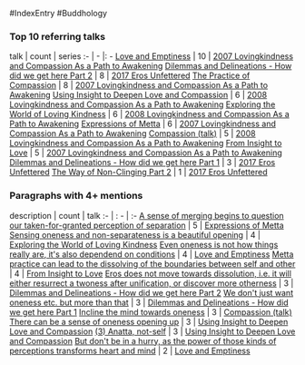 #IndexEntry #Buddhology

### Top 10 referring talks
talk | count | series
:- | - |: -
<a data-href="Love and Emptiness" href="Love+and+Emptiness" class="internal-link">Love and Emptiness</a> | 10 | <a data-href="2007 Lovingkindness and Compassion As a Path to Awakening" href="2007+Lovingkindness+and+Compassion+As+a+Path+to+Awakening" class="internal-link">2007 Lovingkindness and Compassion As a Path to Awakening</a>
<a data-href="Dilemmas and Delineations - How did we get here Part 2" href="Dilemmas+and+Delineations+-+How+did+we+get+here+Part+2" class="internal-link">Dilemmas and Delineations - How did we get here Part 2</a> | 8 | <a data-href="2017 Eros Unfettered" href="2017+Eros+Unfettered" class="internal-link">2017 Eros Unfettered</a>
<a data-href="The Practice of Compassion" href="The+Practice+of+Compassion" class="internal-link">The Practice of Compassion</a> | 8 | <a data-href="2007 Lovingkindness and Compassion As a Path to Awakening" href="2007+Lovingkindness+and+Compassion+As+a+Path+to+Awakening" class="internal-link">2007 Lovingkindness and Compassion As a Path to Awakening</a>
<a data-href="Using Insight to Deepen Love and Compassion" href="Using+Insight+to+Deepen+Love+and+Compassion" class="internal-link">Using Insight to Deepen Love and Compassion</a> | 6 | <a data-href="2008 Lovingkindness and Compassion As a Path to Awakening" href="2008+Lovingkindness+and+Compassion+As+a+Path+to+Awakening" class="internal-link">2008 Lovingkindness and Compassion As a Path to Awakening</a>
<a data-href="Exploring the World of Loving Kindness" href="Exploring+the+World+of+Loving+Kindness" class="internal-link">Exploring the World of Loving Kindness</a> | 6 | <a data-href="2008 Lovingkindness and Compassion As a Path to Awakening" href="2008+Lovingkindness+and+Compassion+As+a+Path+to+Awakening" class="internal-link">2008 Lovingkindness and Compassion As a Path to Awakening</a>
<a data-href="Expressions of Metta" href="Expressions+of+Metta" class="internal-link">Expressions of Metta</a> | 6 | <a data-href="2007 Lovingkindness and Compassion As a Path to Awakening" href="2007+Lovingkindness+and+Compassion+As+a+Path+to+Awakening" class="internal-link">2007 Lovingkindness and Compassion As a Path to Awakening</a>
<a data-href="Compassion (talk)" href="Compassion+%28talk%29" class="internal-link">Compassion (talk)</a> | 5 | <a data-href="2008 Lovingkindness and Compassion As a Path to Awakening" href="2008+Lovingkindness+and+Compassion+As+a+Path+to+Awakening" class="internal-link">2008 Lovingkindness and Compassion As a Path to Awakening</a>
<a data-href="From Insight to Love" href="From+Insight+to+Love" class="internal-link">From Insight to Love</a> | 5 | <a data-href="2007 Lovingkindness and Compassion As a Path to Awakening" href="2007+Lovingkindness+and+Compassion+As+a+Path+to+Awakening" class="internal-link">2007 Lovingkindness and Compassion As a Path to Awakening</a>
<a data-href="Dilemmas and Delineations - How did we get here Part 1" href="Dilemmas+and+Delineations+-+How+did+we+get+here+Part+1" class="internal-link">Dilemmas and Delineations - How did we get here Part 1</a> | 3 | <a data-href="2017 Eros Unfettered" href="2017+Eros+Unfettered" class="internal-link">2017 Eros Unfettered</a>
<a data-href="The Way of Non-Clinging Part 2" href="The+Way+of+Non-Clinging+Part+2" class="internal-link">The Way of Non-Clinging Part 2</a> | 1 | <a data-href="2017 Eros Unfettered" href="2017+Eros+Unfettered" class="internal-link">2017 Eros Unfettered</a>

### Paragraphs with 4+ mentions
description | count | talk
:- | : - | :-
<a aria-label-position="top" aria-label="Expressions of Metta > A sense of merging begins to question our taken-for-granted perception of separation" data-href="Expressions of Metta#A sense of merging begins to question our taken-for-granted perception of separation" href="Expressions+of+Metta#A+sense+of+merging+begins+to+question+our+taken-for-granted+perception+of+separation" class="internal-link">A sense of merging begins to question our taken-for-granted perception of separation</a> | 5 | <a data-href="Expressions of Metta" href="Expressions+of+Metta" class="internal-link">Expressions of Metta</a>
<a aria-label-position="top" aria-label="Exploring the World of Loving Kindness > Sensing oneness and non-separateness is a beautiful opening" data-href="Exploring the World of Loving Kindness#Sensing oneness and non-separateness is a beautiful opening" href="Exploring+the+World+of+Loving+Kindness#Sensing+oneness+and+non-separateness+is+a+beautiful+opening" class="internal-link">Sensing oneness and non-separateness is a beautiful opening</a> | 4 | <a data-href="Exploring the World of Loving Kindness" href="Exploring+the+World+of+Loving+Kindness" class="internal-link">Exploring the World of Loving Kindness</a>
<a aria-label-position="top" aria-label="Love and Emptiness > Even oneness is not how things really are its also dependend on conditions" data-href="Love and Emptiness#Even oneness is not how things really are it's also dependend on conditions" href="Love+and+Emptiness#Even+oneness+is+not+how+things+really+are+it%27s+also+dependend+on+conditions" class="internal-link">Even oneness is not how things really are, it&#x27;s also dependend on conditions</a> | 4 | <a data-href="Love and Emptiness" href="Love+and+Emptiness" class="internal-link">Love and Emptiness</a>
<a aria-label-position="top" aria-label="From Insight to Love > Metta practice can lead to the dissolving of the boundaries between self and other" data-href="From Insight to Love#Metta practice can lead to the dissolving of the boundaries between self and other" href="From+Insight+to+Love#Metta+practice+can+lead+to+the+dissolving+of+the+boundaries+between+self+and+other" class="internal-link">Metta practice can lead to the dissolving of the boundaries between self and other</a> | 4 | <a data-href="From Insight to Love" href="From+Insight+to+Love" class="internal-link">From Insight to Love</a>
<a aria-label-position="top" aria-label="Dilemmas and Delineations - How did we get here Part 2 > Eros does not move towards dissolution i e it will either resurrect a twoness after unification or discover more otherness" data-href="Dilemmas and Delineations - How did we get here Part 2#Eros does not move towards dissolution i e it will either resurrect a twoness after unification or discover more otherness" href="Dilemmas+and+Delineations+-+How+did+we+get+here+Part+2#Eros+does+not+move+towards+dissolution+i+e+it+will+either+resurrect+a+twoness+after+unification+or+discover+more+otherness" class="internal-link">Eros does not move towards dissolution, i.e. it will either resurrect a twoness after unification, or discover more otherness</a> | 3 | <a data-href="Dilemmas and Delineations - How did we get here Part 2" href="Dilemmas+and+Delineations+-+How+did+we+get+here+Part+2" class="internal-link">Dilemmas and Delineations - How did we get here Part 2</a>
<a aria-label-position="top" aria-label="Dilemmas and Delineations - How did we get here Part 1 > We dont just want oneness etc but more than that" data-href="Dilemmas and Delineations - How did we get here Part 1#We don't just want oneness etc but more than that" href="Dilemmas+and+Delineations+-+How+did+we+get+here+Part+1#We+don%27t+just+want+oneness+etc+but+more+than+that" class="internal-link">We don&#x27;t just want oneness etc. but more than that</a> | 3 | <a data-href="Dilemmas and Delineations - How did we get here Part 1" href="Dilemmas+and+Delineations+-+How+did+we+get+here+Part+1" class="internal-link">Dilemmas and Delineations - How did we get here Part 1</a>
<a aria-label-position="top" aria-label="Compassion (talk) > Incline the mind towards oneness" data-href="Compassion (talk)#Incline the mind towards oneness" href="Compassion+%28talk%29#Incline+the+mind+towards+oneness" class="internal-link">Incline the mind towards oneness</a> | 3 | <a data-href="Compassion (talk)" href="Compassion+%28talk%29" class="internal-link">Compassion (talk)</a>
<a aria-label-position="top" aria-label="Using Insight to Deepen Love and Compassion > There can be a sense of oneness opening up" data-href="Using Insight to Deepen Love and Compassion#There can be a sense of oneness opening up" href="Using+Insight+to+Deepen+Love+and+Compassion#There+can+be+a+sense+of+oneness+opening+up" class="internal-link">There can be a sense of oneness opening up</a> | 3 | <a data-href="Using Insight to Deepen Love and Compassion" href="Using+Insight+to+Deepen+Love+and+Compassion" class="internal-link">Using Insight to Deepen Love and Compassion</a>
<a aria-label-position="top" aria-label="Using Insight to Deepen Love and Compassion > 3 Anatta not-self" data-href="Using Insight to Deepen Love and Compassion#3 Anatta not-self" href="Using+Insight+to+Deepen+Love+and+Compassion#3+Anatta+not-self" class="internal-link">(3) Anatta, not-self</a> | 3 | <a data-href="Using Insight to Deepen Love and Compassion" href="Using+Insight+to+Deepen+Love+and+Compassion" class="internal-link">Using Insight to Deepen Love and Compassion</a>
<a aria-label-position="top" aria-label="Love and Emptiness > But dont be in a hurry as the power of those kinds of perceptions transforms heart and mind" data-href="Love and Emptiness#But don't be in a hurry as the power of those kinds of perceptions transforms heart and mind" href="Love+and+Emptiness#But+don%27t+be+in+a+hurry+as+the+power+of+those+kinds+of+perceptions+transforms+heart+and+mind" class="internal-link">But don&#x27;t be in a hurry, as the power of those kinds of perceptions transforms heart and mind</a> | 2 | <a data-href="Love and Emptiness" href="Love+and+Emptiness" class="internal-link">Love and Emptiness</a>

